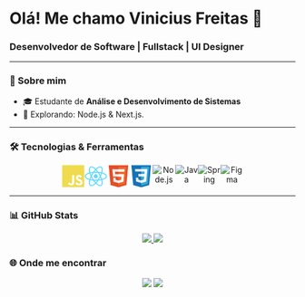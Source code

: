 <!-- Banner ou título -->
<h1 align="start">Olá! Me chamo Vinicius Freitas 👋</h1>

<h3 align="start">Desenvolvedor de Software | Fullstack | UI Designer </h3>

---

### 🚀 Sobre mim

- 🎓 Estudante de **Análise e Desenvolvimento de Sistemas**
- 🧠 Explorando: Node.js & Next.js.
---

### 🛠️ Tecnologias & Ferramentas

<div align="center" style="display: flex; justify-content: center;">
  <img src="https://raw.githubusercontent.com/devicons/devicon/master/icons/javascript/javascript-plain.svg" alt="JavaScript" width="40" height="40"/>
  <img src="https://raw.githubusercontent.com/devicons/devicon/master/icons/react/react-original.svg" alt="React" width="40" height="40"/>
  <img src="https://raw.githubusercontent.com/devicons/devicon/master/icons/html5/html5-original.svg" alt="HTML5" width="40" height="40"/>
  <img src="https://raw.githubusercontent.com/devicons/devicon/master/icons/css3/css3-original.svg" alt="CSS3" width="40" height="40"/>
  <img src="https://cdn.jsdelivr.net/gh/devicons/devicon@latest/icons/nodejs/nodejs-original.svg" alt="Node.js" width="40" height="40"/>
  <img src="https://cdn.jsdelivr.net/gh/devicons/devicon@latest/icons/java/java-original.svg" alt="Java" width="40" height="40"/>
  <img src="https://cdn.jsdelivr.net/gh/devicons/devicon@latest/icons/spring/spring-original.svg" alt="Spring" width="40" height="40"/>
  <img src="https://cdn.jsdelivr.net/gh/devicons/devicon@latest/icons/figma/figma-original.svg" alt="Figma" width="40" height="40"/>
</div>

---

### 📊 GitHub Stats

<div align="center">
  <a href="https://github.com/Freitas024">
    <img height="180em" src="https://github-readme-stats.vercel.app/api?username=Freitas024&show_icons=true&theme=tokyonight&include_all_commits=true&count_private=true"/>
    <img height="180em" src="https://github-readme-stats.vercel.app/api/top-langs/?username=Freitas024&layout=compact&langs_count=8&theme=tokyonight"/>
  </a>
</div>

### 🌐 Onde me encontrar

<div align="center">
  <a href="https://www.linkedin.com/in/vinicius-de-freitas-e-silva-137a02295/" target="_blank"><img src="https://img.shields.io/badge/-LinkedIn-0A66C2?style=for-the-badge&logo=linkedin&logoColor=white" /></a>
  <a href="https://www.instagram.com/ux_vini?utm_source=qr&igsh=MXB4eHZuNmd0NHR1dA==" target="_blank"><img src="https://img.shields.io/badge/-Instagram-E4405F?style=for-the-badge&logo=instagram&logoColor=white" /></a>
</div>

